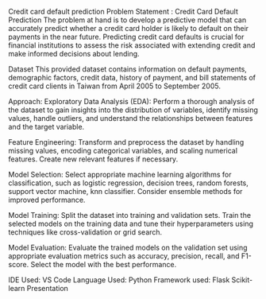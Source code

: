 Credit card default prediction
Problem Statement : Credit Card Default Prediction
The problem at hand is to develop a predictive model that can accurately predict whether a credit card holder is likely to default on their payments in the near future. Predicting credit card defaults is crucial for financial institutions to assess the risk associated with extending credit and make informed decisions about lending.

Dataset
This provided dataset contains information on default payments, demographic factors, credit data, history of payment, and bill statements of credit card clients in Taiwan from April 2005 to September 2005.

Approach:
Exploratory Data Analysis (EDA):
Perform a thorough analysis of the dataset to gain insights into the distribution of variables, identify missing values, handle outliers, and understand the relationships between features and the target variable.

Feature Engineering:
Transform and preprocess the dataset by handling missing values, encoding categorical variables, and scaling numerical features. Create new relevant features if necessary.

Model Selection:
Select appropriate machine learning algorithms for classification, such as logistic regression, decision trees, random forests, support vector machine, knn classifier. Consider ensemble methods for improved performance.

Model Training:
Split the dataset into training and validation sets. Train the selected models on the training data and tune their hyperparameters using techniques like cross-validation or grid search.

Model Evaluation:
Evaluate the trained models on the validation set using appropriate evaluation metrics such as accuracy, precision, recall, and F1-score. Select the model with the best performance.

IDE Used:
VS Code
Language Used:
Python
Framework used:
Flask
Scikit-learn
Presentation
